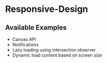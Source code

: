 # Responsive-Design

## Available Examples

* Canvas API 
* Notifications
* Lazy loading using intersection observer
* Dynamic load content based on screen size